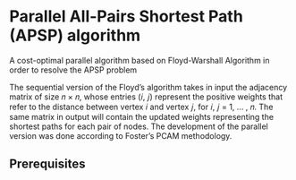 # Parallel All-Pairs Shortest Path (APSP) algorithm
A cost-optimal parallel algorithm based on Floyd-Warshall Algorithm in order to resolve the APSP problem

The sequential version of the Floyd’s algorithm takes in input the adjacency matrix of size 𝑛 × 𝑛, whose entries (𝑖, 𝑗) represent the positive weights that refer to the distance between vertex 𝑖 and vertex 𝑗, for 𝑖, 𝑗 = 1, ... , 𝑛. The same matrix in output will contain the updated weights representing the shortest paths for each pair of nodes. The development of the parallel version was done according to Foster’s PCAM methodology.

## Prerequisites
